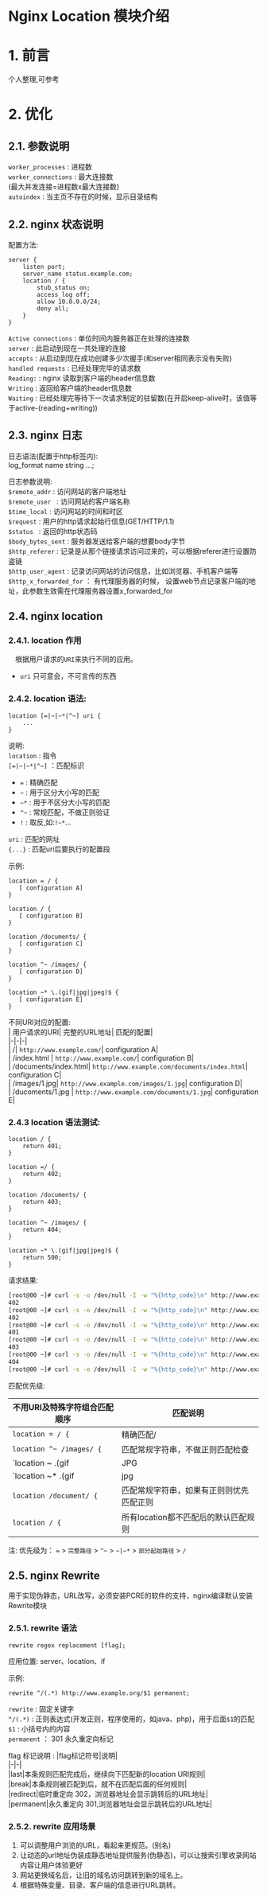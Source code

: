 # Nginx Location 模块介绍



# 1. 前言  
个人整理,可参考
# 2. 优化  
## 2.1. 参数说明  

`worker_processes`      : 进程数  
`worker_connections`    : 最大连接数  
(最大并发连接=进程数x最大连接数)  
`autoindex`             : 当主页不存在的时候，显示目录结构  


## 2.2. nginx 状态说明  
配置方法:  
```
server {
    listen port;
    server_name status.example.com;
    location / {
        stub_status on;
        access_log off;
        allow 10.0.0.0/24;
        deny all;
    }        
}
```  
`Active connections`        :  单位时间内服务器正在处理的连接数   
`server`                    :  此启动到现在一共处理的连接     
`accepts`                   :  从启动到现在成功创建多少次握手(和server相同表示没有失败)  
`handled requests`          :  已经处理完毕的请求数  
`Reading:`                  :  nginx 读取到客户端的header信息数  
`Writing`                   :  返回给客户端的header信息数  
`Waiting`                   :  已经处理完等待下一次请求制定的驻留数(在开启keep-alive时，该值等于active-(reading+writing))  

## 2.3. nginx 日志  
日志语法(配置于http标签内):  
log_format  name    string ...;   

日志参数说明:  
`$remote_addr`              :  访问网站的客户端地址  
`$remote_user `             :  访问网站的客户端名称  
`$time_local`               :  访问网站的时间和时区  
`$request`                  :  用户的http请求起始行信息(GET/HTTP/1.1)  
`$status `                  :  返回的http状态码  
`$body_bytes_sent`          :  服务器发送给客户端的想要body字节  
`$http_referer`             :  记录是从那个链接请求访问过来的，可以根据referer进行设置防盗链  
`$http_user_agent`          :  记录访问网站的访问信息，比如浏览器、手机客户端等  
`$http_x_forwarded_for`     ： 有代理服务器的时候， 设置web节点记录客户端的地址，此参数生效需在代理服务器设置x_forwarded_for  

## 2.4. nginx location  
### 2.4.1. location 作用  
&emsp;根据用户请求的`URI`来执行不同的应用。  
- `uri` 只可意会，不可言传的东西  

### 2.4.2. location 语法:  
``` 
location [=|~|~*|^~] uri {
    ...
}
```
说明:  
`location`      : 指令   
`[=|~|~*|^~]`   ：匹配标识  
- `=`           : 精确匹配  
- `~`   : 用于区分大小写的匹配 
- `~*`  : 用于不区分大小写的匹配  
- `^~`  : 常规匹配，不做正则验证
- `!`   : 取反,如:`!~*`...  

`uri`           :  匹配的网址  
`{...}`         :  匹配uri后要执行的配置段  

示例:   
 ```
 location = / {
    [ configuration A]  
 }

 location / {
    [ configuration B]  
 }

 location /documents/ {
    [ configuration C]  
 }

 location ^~ /images/ {
    [ configuration D]  
 }

 location ~* \.(gif|jpg|jpeg)$ {
    [ configuration E]  
 }

```  

不同URI对应的配置:   
| 用户请求的URI| 完整的URL地址| 匹配的配置|  
|-|-|-|  
| /| `http://www.example.com/`| configuration A|  
| /index.html  | `http://www.example.com/`| configuration B|  
| /documents/index.html| `http://www.example.com/documents/index.html`| configuration C|  
| /images/1.jpg| `http://www.example.com/images/1.jpg`| configuration D|  
| /ducoments/1.jpg | `http://www.example.com/documents/1.jpg`| configuration E|  


### 2.4.3 location 语法测试:  

```
location / {
    return 401;
}

location =/ {
    return 402;
}

location /documents/ {
    return 403;
}

location ^~ /images/ {
    return 404;
}

location ~* \.(gif|jpg|jpeg)$ {
    return 500;
}
```

请求结果:  
```bash
[root@00 ~]# curl -s -o /dev/null -I -w "%{http_code}\n" http://www.example.com
402
[root@00 ~]# curl -s -o /dev/null -I -w "%{http_code}\n" http://www.example.com/
402
[root@00 ~]# curl -s -o /dev/null -I -w "%{http_code}\n" http://www.example.com/index.html
401
[root@00 ~]# curl -s -o /dev/null -I -w "%{http_code}\n" http://www.example.com/documents/index.html
403
[root@00 ~]# curl -s -o /dev/null -I -w "%{http_code}\n" http://www.example.com/images/1.jpg
404
[root@00 ~]# curl -s -o /dev/null -I -w "%{http_code}\n" http://www.example.com/documents/1.jpg
```

匹配优先级:

|不用URI及特殊字符组合匹配顺序 | 匹配说明|
|-|-|
|`location = / { `| 精确匹配/|
|`location ^~ /images/ { `| 匹配常规字符串，不做正则匹配检查|
|`location ~ \.(gif|JPG|jpeg)$ { `| 区分大小写的正则匹配|
|`location ~* \.(gif|jpg|jpeg)$ { `| 不区分大小写的正则匹配|
|`location /document/ { `| 匹配常规字符串，如果有正则则优先匹配正则|
|`location / { `| 所有location都不匹配后的默认匹配规则|

注: 优先级为： `=` > `完整路径` > `^~` > `~|~*` > `部分起始路径` > `/`

## 2.5. nginx Rewrite  
用于实现伪静态，URL改写，必须安装PCRE的软件的支持，nginx编译默认安装Rewrite模块
### 2.5.1. rewrite 语法
```
rewrite regex replacement [flag];
```
应用位置: server、location、if

示例:
```
rewrite ^/(.*) http://www.example.org/$1 permanent;
```
`rewrite`   : 固定关键字  
`^/(.*)`    : 正则表达式(开发正则，程序使用的，如java、php)，用于后面`$1`的匹配  
`$1`        : 小括号内的内容  
`permanent` ： 301 永久重定向标记    

flag 标记说明 :
|flag标记符号|说明|  
|-|-|  
|last|本条规则匹配完成后，继续向下匹配新的location URI规则|  
|break|本条规则被匹配到后，就不在匹配后面的任何规则|  
|redirect|临时重定向 302，浏览器地址会显示跳转后的URL地址|  
|permanent|永久重定向 301,浏览器地址会显示跳转后的URL地址|  

### 2.5.2. rewrite 应用场景
 1. 可以调整用户浏览的URL，看起来更规范。(别名)  
 2. 让动态的url地址伪装成静态地址提供服务(伪静态)，可以让搜索引擎收录网站内容让用户体验更好  
 3. 网站更换域名后，让旧的域名访问跳转到新的域名上。  
 4. 根据特殊变量、目录、客户端的信息进行URL跳转。  

